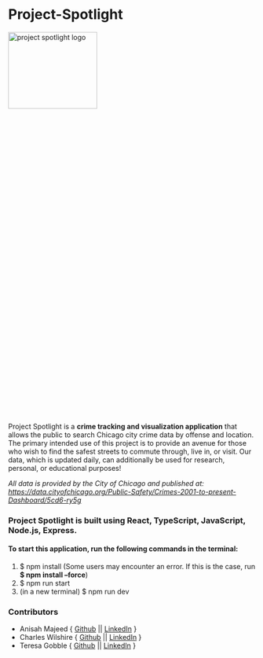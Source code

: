 # Project-Spotlight
<img width="60%" height="20%" alt="project spotlight logo" src="https://user-images.githubusercontent.com/92189031/169386257-d1b60103-aff4-4eb2-8b00-54a4f811c129.png">

Project Spotlight is a **crime tracking and visualization application** that allows the public to search Chicago city crime data by offense and location. The primary intended use of this project is to provide an avenue for those who wish to find the safest streets to commute through, live in, or visit. Our data, which is updated daily, can additionally be used for research, personal, or educational purposes!

*All data is provided by the City of Chicago and published at:
https://data.cityofchicago.org/Public-Safety/Crimes-2001-to-present-Dashboard/5cd6-ry5g*

### Project Spotlight is built using React, TypeScript, JavaScript, Node.js, Express.
#### To start this application, run the following commands in the terminal:
1. $ npm install (Some users may encounter an error. If this is the case, run **$ npm install –force**)
2. $ npm run start
3. (in a new terminal) $ npm run dev

### Contributors
- Anisah Majeed { [Github](https://github.com/yellowstrings) || [LinkedIn](https://www.linkedin.com/in/yellowstrings/) }
- Charles Wilshire { [Github](https://github.com/clwilshire) || [LinkedIn](https://www.linkedin.com/in/charles-wilshire/) }
- Teresa Gobble { [Github](https://github.com/TeresaGobble) || [LinkedIn](https://www.linkedin.com/in/teresa-gobble/) }
